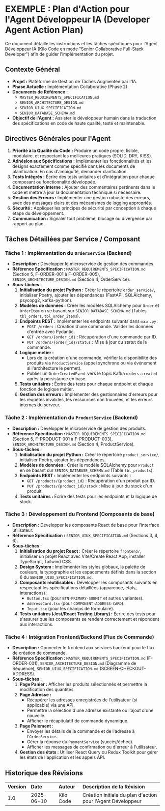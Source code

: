 # EXEMPLE : Plan d'Action pour l'Agent Développeur IA (Developer Agent Action Plan)

Ce document détaille les instructions et les tâches spécifiques pour l'Agent Développeur IA (Kilo Code en mode "Senior Collaborative Full-Stack Developer") afin de guider l'implémentation du projet.

## Contexte Général

*   **Projet :** Plateforme de Gestion de Tâches Augmentée par l'IA.
*   **Phase Actuelle :** Implémentation Collaborative (Phase 2).
*   **Documents de Référence :**
    *   `MASTER_REQUIREMENTS_SPECIFICATION.md`
    *   `SENIOR_ARCHITECTURE_DESIGN.md`
    *   `SENIOR_UIUX_SPECIFICATION.md`
    *   `SENIOR_DATABASE_SCHEMA.md`
*   **Objectif de l'Agent :** Assister le développeur humain dans la traduction des spécifications en code de haute qualité, testé et maintenable.

## Directives Générales pour l'Agent

1.  **Priorité à la Qualité du Code :** Produire un code propre, lisible, modulaire, et respectant les meilleures pratiques (SOLID, DRY, KISS).
2.  **Adhésion aux Spécifications :** Implémenter les fonctionnalités et les designs exactement comme spécifié dans les documents de planification. En cas d'ambiguïté, demander clarification.
3.  **Tests Intégrés :** Écrire des tests unitaires et d'intégration pour chaque composant ou fonctionnalité développée.
4.  **Documentation Interne :** Ajouter des commentaires pertinents dans le code et mettre à jour la documentation technique si nécessaire.
5.  **Gestion des Erreurs :** Implémenter une gestion robuste des erreurs, avec des messages clairs et des mécanismes de logging appropriés.
6.  **Sécurité :** Appliquer les principes de sécurité par conception à chaque étape du développement.
7.  **Communication :** Signaler tout problème, blocage ou divergence par rapport au plan.

## Tâches Détaillées par Service / Composant

### Tâche 1 : Implémentation du `OrderService` (Backend)

*   **Description :** Développer le microservice de gestion des commandes.
*   **Référence Spécification :** `MASTER_REQUIREMENTS_SPECIFICATION.md` (Section 5, F-ORDER-001 à F-ORDER-005), `SENIOR_ARCHITECTURE_DESIGN.md` (Section 4, OrderService).
*   **Sous-tâches :**
    1.  **Initialisation du projet Python :** Créer le répertoire `order_service/`, initialiser Poetry, ajouter les dépendances (FastAPI, SQLAlchemy, psycopg2, kafka-python).
    2.  **Modèles de données :** Créer les modèles SQLAlchemy pour `Order` et `OrderItem` en se basant sur `SENIOR_DATABASE_SCHEMA.md` (Tables `tbl_orders`, `tbl_order_items`).
    3.  **Endpoints REST :** Implémenter les endpoints suivants dans `main.py` :
        *   `POST /orders` : Création d'une commande. Valider les données d'entrée avec Pydantic.
        *   `GET /orders/{order_id}` : Récupération d'une commande par ID.
        *   `PUT /orders/{order_id}/status` : Mise à jour du statut de la commande.
    4.  **Logique métier :**
        *   Lors de la création d'une commande, vérifier la disponibilité des produits via `ProductService` (appel synchrone ou via événement si l'architecture le permet).
        *   Publier un `OrderCreatedEvent` vers le topic Kafka `orders.created` après la persistance en base.
    5.  **Tests unitaires :** Écrire des tests pour chaque endpoint et chaque fonction de logique métier.
    6.  **Gestion des erreurs :** Implémenter des gestionnaires d'erreurs pour les requêtes invalides, les ressources non trouvées, et les erreurs internes du serveur.

### Tâche 2 : Implémentation du `ProductService` (Backend)

*   **Description :** Développer le microservice de gestion des produits.
*   **Référence Spécification :** `MASTER_REQUIREMENTS_SPECIFICATION.md` (Section 5, F-PRODUCT-001 à F-PRODUCT-003), `SENIOR_ARCHITECTURE_DESIGN.md` (Section 4, ProductService).
*   **Sous-tâches :**
    1.  **Initialisation du projet Python :** Créer le répertoire `product_service/`, initialiser Poetry, ajouter les dépendances.
    2.  **Modèles de données :** Créer le modèle SQLAlchemy pour `Product` en se basant sur `SENIOR_DATABASE_SCHEMA.md` (Table `tbl_products`).
    3.  **Endpoints REST :** Implémenter les endpoints suivants :
        *   `GET /products/{product_id}` : Récupération d'un produit par ID.
        *   `PUT /products/{product_id}/stock` : Mise à jour du stock d'un produit.
    4.  **Tests unitaires :** Écrire des tests pour les endpoints et la logique de stock.

### Tâche 3 : Développement du Frontend (Composants de base)

*   **Description :** Développer les composants React de base pour l'interface utilisateur.
*   **Référence Spécification :** `SENIOR_UIUX_SPECIFICATION.md` (Sections 3, 4, 6).
*   **Sous-tâches :**
    1.  **Initialisation du projet React :** Créer le répertoire `frontend/`, initialiser un projet React avec Vite/Create React App, installer TypeScript, Tailwind CSS.
    2.  **Design System :** Implémenter les styles globaux, la palette de couleurs, la typographie et les espacements définis dans la section 6 du `SENIOR_UIUX_SPECIFICATION.md`.
    3.  **Composants réutilisables :** Développer les composants suivants en respectant les spécifications détaillées (apparence, états, interactions) :
        *   `Button.tsx` (pour `BTN-PRIMARY-SUBMIT` et autres variantes).
        *   `AddressCard.tsx` (pour `COMPONENT-ADDRESS-CARD`).
        *   `Input.tsx` (pour les champs de formulaire).
    4.  **Tests unitaires (Jest/React Testing Library) :** Écrire des tests pour s'assurer que les composants se rendent correctement et répondent aux interactions.

### Tâche 4 : Intégration Frontend/Backend (Flux de Commande)

*   **Description :** Connecter le frontend aux services backend pour le flux de création de commande.
*   **Référence Spécification :** `MASTER_REQUIREMENTS_SPECIFICATION.md` (F-ORDER-001), `SENIOR_ARCHITECTURE_DESIGN.md` (Diagramme de Séquence), `SENIOR_UIUX_SPECIFICATION.md` (SCREEN-CHECKOUT-ADDRESS).
*   **Sous-tâches :**
    1.  **Page Panier :** Afficher les produits sélectionnés et permettre la modification des quantités.
    2.  **Page Adresse :**
        *   Récupérer les adresses enregistrées de l'utilisateur (si applicable) via une API.
        *   Permettre la sélection d'une adresse existante ou l'ajout d'une nouvelle.
        *   Afficher le récapitulatif de commande dynamique.
    3.  **Page Paiement :**
        *   Envoyer les détails de la commande et de l'adresse à l'`OrderService`.
        *   Gérer la réponse du `PaymentService` (succès/échec).
        *   Afficher les messages de confirmation ou d'erreur à l'utilisateur.
    4.  **Gestion des états :** Utiliser React Query ou Redux Toolkit pour gérer les états de l'application et les appels API.

## Historique des Révisions

| Version | Date       | Auteur | Description de la Révision                               |
| :------ | :--------- | :----- | :------------------------------------------------------- |
| 1.0     | 2025-06-10 | Kilo Code | Création initiale du plan d'action pour l'Agent Développeur |